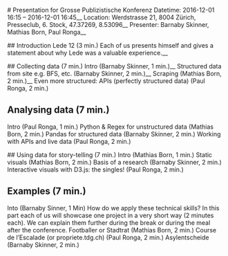 # Presentation for Grosse Publizistische Konferenz
Datetime: 2016-12-01 16:15 – 2016-12-01 16:45__
Location: Werdstrasse 21, 8004 Zürich, Presseclub, 6. Stock, 47.37269, 8.53096__
Presenter: Barnaby Skinner, Mathias Born, Paul Ronga__

## Introduction Lede 12 (3 min.)
Each of us presents himself and gives a statement about why Lede was a valuable experience.__

## Collecting data (7 min.)
Intro (Barnaby Skinner, 1 min.)__
Structured data from site e.g. BFS, etc. (Barnaby Skinner, 2 min.)__
Scraping (Mathias Born, 2 min.)__
Even more structured: APIs (perfectly structured data) (Paul Ronga, 2 min.)

## Analysing data (7 min.)
Intro (Paul Ronga, 1 min.)
Python & Regex for unstructured data (Mathias Born, 2 min.)
Pandas for structured data (Barnaby Skinner, 2 min.)
Working with APIs and live data (Paul Ronga, 2 min.)

## Using data for story-telling (7 min.)
Intro (Mathias Born, 1 min.)
Static visuals (Mathias Born, 2 min.)
Basis of a research (Barnaby Skinner, 2 min.)
Interactive visuals with D3.js: the singles! (Paul Ronga, 2 min.)

## Examples (7 min.)
Into (Barnaby Sinner, 1 Min)
How do we apply these technical skills? In this part each of us will showcase
one project in a very short way (2 minutes each). We can explain them further
during the break or during the meal after the conference.
Footballer or Stadtrat (Mathias Born, 2 min.)
Course de l’Escalade (or propriete.tdg.ch) (Paul Ronga, 2 min.)
Asylentscheide (Barnaby Skinner, 2 min.)
